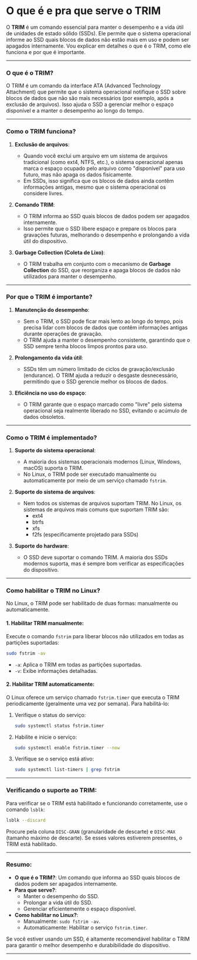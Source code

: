# O que é e pra que serve o TRIM

O **TRIM** é um comando essencial para manter o desempenho e a vida útil de unidades de estado sólido (SSDs). Ele permite que o sistema operacional informe ao SSD quais blocos de dados não estão mais em uso e podem ser apagados internamente. Vou explicar em detalhes o que é o TRIM, como ele funciona e por que é importante.

---

### O que é o TRIM?
O TRIM é um comando da interface ATA (Advanced Technology Attachment) que permite que o sistema operacional notifique o SSD sobre blocos de dados que não são mais necessários (por exemplo, após a exclusão de arquivos). Isso ajuda o SSD a gerenciar melhor o espaço disponível e a manter o desempenho ao longo do tempo.

---

### Como o TRIM funciona?
1. **Exclusão de arquivos**:
   - Quando você exclui um arquivo em um sistema de arquivos tradicional (como ext4, NTFS, etc.), o sistema operacional apenas marca o espaço ocupado pelo arquivo como "disponível" para uso futuro, mas não apaga os dados fisicamente.
   - Em SSDs, isso significa que os blocos de dados ainda contêm informações antigas, mesmo que o sistema operacional os considere livres.

2. **Comando TRIM**:
   - O TRIM informa ao SSD quais blocos de dados podem ser apagados internamente.
   - Isso permite que o SSD libere espaço e prepare os blocos para gravações futuras, melhorando o desempenho e prolongando a vida útil do dispositivo.

3. **Garbage Collection (Coleta de Lixo)**:
   - O TRIM trabalha em conjunto com o mecanismo de **Garbage Collection** do SSD, que reorganiza e apaga blocos de dados não utilizados para manter o desempenho.

---

### Por que o TRIM é importante?
1. **Manutenção do desempenho**:
   - Sem o TRIM, o SSD pode ficar mais lento ao longo do tempo, pois precisa lidar com blocos de dados que contêm informações antigas durante operações de gravação.
   - O TRIM ajuda a manter o desempenho consistente, garantindo que o SSD sempre tenha blocos limpos prontos para uso.

2. **Prolongamento da vida útil**:
   - SSDs têm um número limitado de ciclos de gravação/exclusão (endurance). O TRIM ajuda a reduzir o desgaste desnecessário, permitindo que o SSD gerencie melhor os blocos de dados.

3. **Eficiência no uso do espaço**:
   - O TRIM garante que o espaço marcado como "livre" pelo sistema operacional seja realmente liberado no SSD, evitando o acúmulo de dados obsoletos.

---

### Como o TRIM é implementado?
1. **Suporte do sistema operacional**:
   - A maioria dos sistemas operacionais modernos (Linux, Windows, macOS) suporta o TRIM.
   - No Linux, o TRIM pode ser executado manualmente ou automaticamente por meio de um serviço chamado `fstrim`.

2. **Suporte do sistema de arquivos**:
   - Nem todos os sistemas de arquivos suportam TRIM. No Linux, os sistemas de arquivos mais comuns que suportam TRIM são:
     - ext4
     - btrfs
     - xfs
     - f2fs (especificamente projetado para SSDs)

3. **Suporte do hardware**:
   - O SSD deve suportar o comando TRIM. A maioria dos SSDs modernos suporta, mas é sempre bom verificar as especificações do dispositivo.

---

### Como habilitar o TRIM no Linux?
No Linux, o TRIM pode ser habilitado de duas formas: manualmente ou automaticamente.

#### 1. Habilitar TRIM manualmente:
Execute o comando `fstrim` para liberar blocos não utilizados em todas as partições suportadas:

```bash
sudo fstrim -av
```

- `-a`: Aplica o TRIM em todas as partições suportadas.
- `-v`: Exibe informações detalhadas.

#### 2. Habilitar TRIM automaticamente:
O Linux oferece um serviço chamado `fstrim.timer` que executa o TRIM periodicamente (geralmente uma vez por semana). Para habilitá-lo:

1. Verifique o status do serviço:
   ```bash
   sudo systemctl status fstrim.timer
   ```

2. Habilite e inicie o serviço:
   ```bash
   sudo systemctl enable fstrim.timer --now
   ```

3. Verifique se o serviço está ativo:
   ```bash
   sudo systemctl list-timers | grep fstrim
   ```

---

### Verificando o suporte ao TRIM:
Para verificar se o TRIM está habilitado e funcionando corretamente, use o comando `lsblk`:

```bash
lsblk --discard
```

Procure pela coluna `DISC-GRAN` (granularidade de descarte) e `DISC-MAX` (tamanho máximo de descarte). Se esses valores estiverem presentes, o TRIM está habilitado.

---

### Resumo:
- **O que é o TRIM?**: Um comando que informa ao SSD quais blocos de dados podem ser apagados internamente.
- **Para que serve?**:
  - Manter o desempenho do SSD.
  - Prolongar a vida útil do SSD.
  - Gerenciar eficientemente o espaço disponível.
- **Como habilitar no Linux?**:
  - Manualmente: `sudo fstrim -av`.
  - Automaticamente: Habilitar o serviço `fstrim.timer`.

Se você estiver usando um SSD, é altamente recomendável habilitar o TRIM para garantir o melhor desempenho e durabibilidade do dispositivo. 
___
